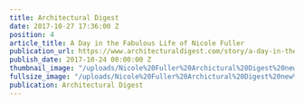 ```yaml
---
title: Architectural Digest
date: 2017-10-27 17:36:00 Z
position: 4
article_title: A Day in the Fabulous Life of Nicole Fuller
publication_url: https://www.architecturaldigest.com/story/a-day-in-the-life-of-nicole-fuller
publish_date: 2017-10-24 00:00:00 Z
thumbnail_image: "/uploads/Nicole%20Fuller%20Archictural%20Digest%20new%20york%20interior%20designer%202017.jpg"
fullsize_image: "/uploads/Nicole%20Fuller%20Archictural%20Digest%20new%20york%20interior%20designer%202017.jpg"
publication: Architectural Digest
---
```


